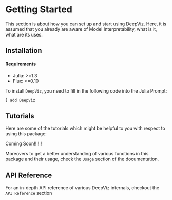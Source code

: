 # Getting Started

This section is about how you can set up and start using DeepViz. Here, it is assumed that you already are aware of Model Interpretability, what is it, what are its uses. 

## Installation

#### Requirements
* Julia: >=1.3 
* Flux: >=0.10

To install `DeepViz`, you need to fill in the following code into the Julia Prompt:
```
] add DeepViz
```

## Tutorials  

Here are some of the tutorials which might be helpful to you with respect to using this package:

Coming Soon!!!!!!

Moreovers to get a better understanding of various functions in this package and their usage, check the `Usage` section of the documentation.

## API Reference

For an in-depth API reference of various DeepViz internals, checkout the `API Reference` section
